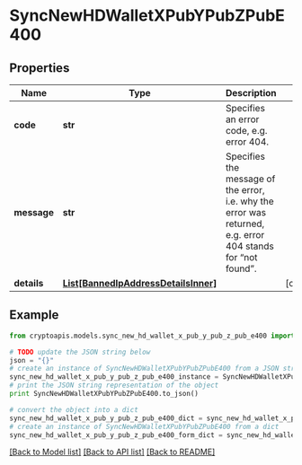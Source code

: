 # SyncNewHDWalletXPubYPubZPubE400


## Properties
Name | Type | Description | Notes
------------ | ------------- | ------------- | -------------
**code** | **str** | Specifies an error code, e.g. error 404. | 
**message** | **str** | Specifies the message of the error, i.e. why the error was returned, e.g. error 404 stands for “not found”. | 
**details** | [**List[BannedIpAddressDetailsInner]**](BannedIpAddressDetailsInner.md) |  | [optional] 

## Example

```python
from cryptoapis.models.sync_new_hd_wallet_x_pub_y_pub_z_pub_e400 import SyncNewHDWalletXPubYPubZPubE400

# TODO update the JSON string below
json = "{}"
# create an instance of SyncNewHDWalletXPubYPubZPubE400 from a JSON string
sync_new_hd_wallet_x_pub_y_pub_z_pub_e400_instance = SyncNewHDWalletXPubYPubZPubE400.from_json(json)
# print the JSON string representation of the object
print SyncNewHDWalletXPubYPubZPubE400.to_json()

# convert the object into a dict
sync_new_hd_wallet_x_pub_y_pub_z_pub_e400_dict = sync_new_hd_wallet_x_pub_y_pub_z_pub_e400_instance.to_dict()
# create an instance of SyncNewHDWalletXPubYPubZPubE400 from a dict
sync_new_hd_wallet_x_pub_y_pub_z_pub_e400_form_dict = sync_new_hd_wallet_x_pub_y_pub_z_pub_e400.from_dict(sync_new_hd_wallet_x_pub_y_pub_z_pub_e400_dict)
```
[[Back to Model list]](../README.md#documentation-for-models) [[Back to API list]](../README.md#documentation-for-api-endpoints) [[Back to README]](../README.md)


